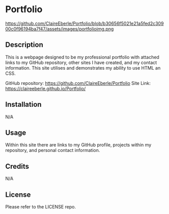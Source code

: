 # Portfolio
https://github.com/ClaireEberle/Portfolio/blob/b30656f5021e21a5fed2c30900c0f96194ba7f47/assets/images/portfolioimg.png

## Description

This is a webpage designed to be my professional portfolio with attached links to my GitHub repository, other sites I have created, and my contact information. This site utilises and demonstrates my ability to use HTML an CSS. 

GitHub repository: https://github.com/ClaireEberle/Portfolio
Site Link: https://claireeberle.github.io/Portfolio/

## Installation

N/A

## Usage

Within this site there are links to my GitHub profile, projects within my repository, and personal contact information.

## Credits

N/A

## License

Please refer to the LICENSE repo. 